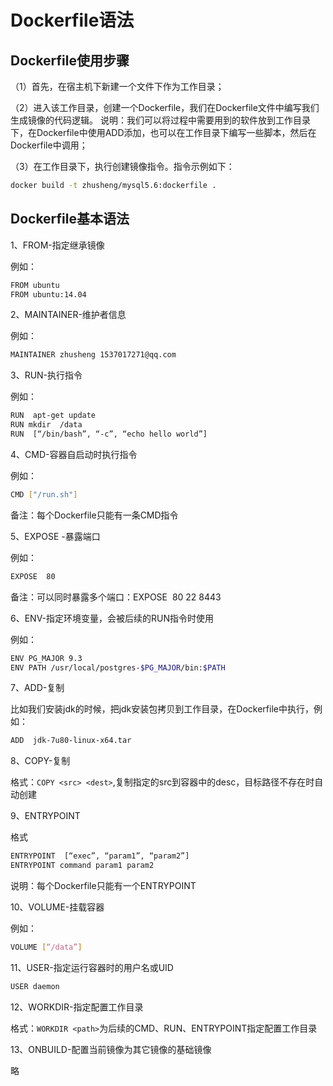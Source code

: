 # Dockerfile语法

## Dockerfile使用步骤

（1）首先，在宿主机下新建一个文件下作为工作目录；

（2）进入该工作目录，创建一个Dockerfile，我们在Dockerfile文件中编写我们生成镜像的代码逻辑。
说明：我们可以将过程中需要用到的软件放到工作目录下，在Dockerfile中使用ADD添加，也可以在工作目录下编写一些脚本，然后在Dockerfile中调用；

（3）在工作目录下，执行创建镜像指令。指令示例如下：

```bash
docker build -t zhusheng/mysql5.6:dockerfile .
```

## Dockerfile基本语法

1、FROM-指定继承镜像

例如：

```bash
FROM ubuntu 
FROM ubuntu:14.04
```

2、MAINTAINER-维护者信息

例如：

```bash
MAINTAINER zhusheng 1537017271@qq.com
```

3、RUN-执行指令

例如：

```bash
RUN  apt-get update
RUN mkdir  /data
RUN  [“/bin/bash”, “-c”, “echo hello world”]
```

4、CMD-容器自启动时执行指令

例如：

```bash
CMD ["/run.sh"]
```

备注：每个Dockerfile只能有一条CMD指令

5、EXPOSE -暴露端口

例如：

```bash
EXPOSE  80
```

备注：可以同时暴露多个端口：EXPOSE  80 22 8443 

6、ENV-指定环境变量，会被后续的RUN指令时使用

例如：

```bash
ENV PG_MAJOR 9.3
ENV PATH /usr/local/postgres-$PG_MAJOR/bin:$PATH
```

7、ADD-复制

比如我们安装jdk的时候，把jdk安装包拷贝到工作目录，在Dockerfile中执行，例如：

```bash
ADD  jdk-7u80-linux-x64.tar
```

8、COPY-复制

格式：`COPY <src> <dest>`,复制指定的src到容器中的desc，目标路径不存在时自动创建

9、ENTRYPOINT

格式

```bash
ENTRYPOINT  [“exec”, “param1”, “param2”]
ENTRYPOINT command param1 param2  
```

说明：每个Dockerfile只能有一个ENTRYPOINT

10、VOLUME-挂载容器

例如：

```bash
VOLUME [“/data”]
```

11、USER-指定运行容器时的用户名或UID

```bash
USER daemon
```

12、WORKDIR-指定配置工作目录

格式：`WORKDIR <path>`为后续的CMD、RUN、ENTRYPOINT指定配置工作目录

13、ONBUILD-配置当前镜像为其它镜像的基础镜像

略